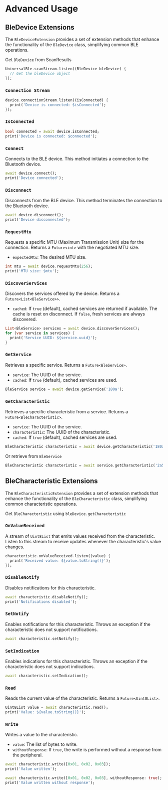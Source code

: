 # Advanced Usage

## BleDevice Extensions

The `BleDeviceExtension` provides a set of extension methods that enhance the functionality of the `BleDevice` class, simplifying common BLE operations.

Get `BleDevice` from ScanResults

```dart
UniversalBle.scanStream.listen((BleDevice bleDevice) {
  // Get the bleDevice object
});
```

### `Connection Stream`

```dart
device.connectionStream.listen((isConnected) {
  print('Device is connected: $isConnected');
});
```

### `IsConnected`

```dart
bool connected = await device.isConnected;
print('Device is connected: $connected');
```

### `Connect`

Connects to the BLE device. This method initiates a connection to the Bluetooth device.

```dart
await device.connect();
print('Device connected');
```

### `Disconnect`

Disconnects from the BLE device. This method terminates the connection to the Bluetooth device.

```dart
await device.disconnect();
print('Device disconnected');
```

### `RequestMtu`

Requests a specific MTU (Maximum Transmission Unit) size for the connection. Returns a `Future<int>` with the negotiated MTU size.

- `expectedMtu`: The desired MTU size.

```dart
int mtu = await device.requestMtu(256);
print('MTU size: $mtu');
```

### `DiscoverServices`

Discovers the services offered by the device. Returns a `Future<List<BleService>>`.

- `cached`: If `true` (default), cached services are returned if available. The cache is reset on disconnect. If `false`, fresh services are always discovered.

```dart
List<BleService> services = await device.discoverServices();
for (var service in services) {
  print('Service UUID: ${service.uuid}');
}
```

### `GetService`

Retrieves a specific service. Returns a `Future<BleService>`.

- `service`: The UUID of the service.
- `cached`: If `true` (default), cached services are used.

```dart
BleService service = await device.getService('180a');
```

### `GetCharacteristic`

Retrieves a specific characteristic from a service. Returns a `Future<BleCharacteristic>`.

- `service`: The UUID of the service.
- `characteristic`: The UUID of the characteristic.
- `cached`: If `true` (default), cached services are used.

```dart
BleCharacteristic characteristic = await device.getCharacteristic('180a','2a56');
```

Or retrieve from `BleService`

```dart
BleCharacteristic characteristic = await service.getCharacteristic('2a56');
```

## BleCharacteristic Extensions

The `BleCharacteristicExtension` provides a set of extension methods that enhance the functionality of the `BleCharacteristic` class, simplifying common characteristic operations.

Get `BleCharacteristic` using `bleDevice.getCharacteristic`

### `OnValueReceived`

A stream of `Uint8List` that emits values received from the characteristic. Listen to this stream to receive updates whenever the characteristic's value changes.

```dart
characteristic.onValueReceived.listen((value) {
  print('Received value: ${value.toString()}');
});
```

### `DisableNotify`

Disables notifications for this characteristic.

```dart
await characteristic.disableNotify();
print('Notifications disabled');
```

### `SetNotify`

Enables notifications for this characteristic. Throws an exception if the characteristic does not support notifications.

```dart
await characteristic.setNotify();
```

### `SetIndication`

Enables indications for this characteristic. Throws an exception if the characteristic does not support indications.

```dart
await characteristic.setIndication();
```

### `Read`

Reads the current value of the characteristic. Returns a `Future<Uint8List>`.

```dart
Uint8List value = await characteristic.read();
print('Value: ${value.toString()}');
```

### `Write`

Writes a value to the characteristic.

- `value`: The list of bytes to write.
- `withoutResponse`: If `true`, the write is performed without a response from the peripheral.

```dart
await characteristic.write([0x01, 0x02, 0x03]);
print('Value written');

await characteristic.write([0x01, 0x02, 0x03], withoutResponse: true);
print('Value written without response');
```
